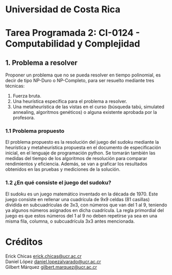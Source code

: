 # Universidad de Costa Rica
# Tarea Programada 2: CI-0124 - Computabilidad y Complejidad

## **1. Problema a resolver**

Proponer un problema que no se pueda resolver en tiempo polinomial, es decir de tipo NP-Duro o NP-Completo, para ser resuelto mediante tres técnicas: 

1. Fuerza bruta.
2. Una heurística específica para el problema a resolver.
3. Una metaheurística de las vistas en el curso (búsqueda tabú, simulated annealing, algoritmos genéticos) o alguna existente aprobada por la profesora.

### **1.1 Problema propuesto**

El problema propuesto es la resolución del juego del sudoku mediante la heurística y metaheurística propuesta en el documento de especificación inicial, en el lenguaje de programación python. Se tomarán también las medidas del tiempo de los algoritmos de resolución para comparar rendimientos y eficiencia. Además, se van a graficar los resultados obtenidos en las pruebas y mediciones de la solución.

### **1.2 ¿En qué consiste el juego del sudoku?**

El sudoku es un juego matemático inventado en la década de 1970. Este juego consiste en rellenar una cuadrícula de 9x9 celdas (81 casillas) dividida en subcuadrículas de 3x3, con números que van del 1 al 9, teniendo ya algunos números asignados en dicha cuadrícula. La regla primordial del juego es que estos números del 1 al 9 no deben repetirse ya sea en una misma fila, columna, o subcuadrícula 3x3 antes mencionada.

# Créditos

Erick Chicas  <erick.chicas@ucr.ac.cr>  
Daniel López <daniel.lopezalvarado@ucr.ac.cr>  
Gilbert Márquez <gilbert.marquez@ucr.ac.cr>